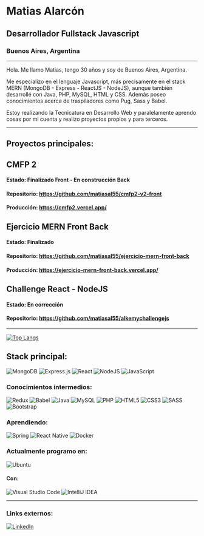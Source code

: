 # Matias Alarcón

## Desarrollador Fullstack Javascript

### Buenos Aires, Argentina

<hr>

Hola. Me llamo Matias, tengo 30 años y soy de Buenos Aires, Argentina.

Me especializo en el lenguaje Javascript, más precisamente en el stack MERN (MongoDB - Express - ReactJS - NodeJS), aunque también desarrollé con Java, PHP, MySQL, HTML y CSS. Además poseo conocimientos acerca de traspiladores como Pug, Sass y Babel.

Estoy realizando la Tecnicatura en Desarrollo Web y paralelamente aprendo cosas por mi cuenta y realizo proyectos propios y para terceros.

<hr>

## Proyectos principales:

## CMFP 2

#### <b>Estado:</b> Finalizado Front - En construcción Back

#### <b>Repositorio:</b> https://github.com/matiasal55/cmfp2-v2-front

#### <b>Producción:</b> https://cmfp2.vercel.app/

## Ejercicio MERN Front Back

#### <b>Estado:</b> Finalizado

#### <b>Repositorio:</b> https://github.com/matiasal55/ejercicio-mern-front-back

#### <b>Producción:</b> https://ejercicio-mern-front-back.vercel.app/

## Challenge React - NodeJS

#### <b>Estado:</b> En corrección

#### <b>Repositorio:</b> https://github.com/matiasal55/alkemychallengejs

<hr>

[![Top Langs](https://github-readme-stats.vercel.app/api/top-langs/?username=matiasal55&layout=compact)](https://github.com/anuraghazra/github-readme-stats)

## Stack principal:

  <div>
        <img alt="MongoDB" src ="https://img.shields.io/badge/MongoDB-%234ea94b.svg?&style=for-the-badge&logo=mongodb&logoColor=white"/>
        <img alt="Express.js" src="https://img.shields.io/badge/express.js-%23404d59.svg?&style=for-the-badge"/>
        <img alt="React" src="https://img.shields.io/badge/react-%2320232a.svg?&style=for-the-badge&logo=react&logoColor=%2361DAFB"/>
        <img alt="NodeJS" src="https://img.shields.io/badge/node.js-%2343853D.svg?&style=for-the-badge&logo=node.js&logoColor=white"/>
        <img alt="JavaScript" src="https://img.shields.io/badge/javascript-%23323330.svg?&style=for-the-badge&logo=javascript&logoColor=%23F7DF1E"/>
  </div>

### Conocimientos intermedios:

  <div>
     <img alt="Redux" src="https://img.shields.io/badge/redux-%23593d88.svg?&style=for-the-badge&logo=redux&logoColor=white"/>
        <img alt="Babel" src="https://img.shields.io/badge/Babel-F9DC3e?style=for-the-badge&logo=babel&logoColor=black" />
    <img alt="Java" src="https://img.shields.io/badge/java-%23ED8B00.svg?&style=for-the-badge&logo=java&logoColor=white"/>
    <img alt="MySQL" src="https://img.shields.io/badge/mysql-%2300f.svg?&style=for-the-badge&logo=mysql&logoColor=white"/>
    <img alt="PHP" src="https://img.shields.io/badge/php-%23777BB4.svg?&style=for-the-badge&logo=php&logoColor=white"/>
    <img alt="HTML5" src="https://img.shields.io/badge/html5-%23E34F26.svg?&style=for-the-badge&logo=html5&logoColor=white"/>
    <img alt="CSS3" src="https://img.shields.io/badge/css3-%231572B6.svg?&style=for-the-badge&logo=css3&logoColor=white"/>
    <img alt="SASS" src="https://img.shields.io/badge/SASS-hotpink.svg?&style=for-the-badge&logo=SASS&logoColor=white"/>
    <img alt="Bootstrap" src="https://img.shields.io/badge/bootstrap-%23563D7C.svg?&style=for-the-badge&logo=bootstrap&logoColor=white"/>
  </div>
  
  ### Aprendiendo:

  <div>
  <img alt="Spring" src="https://img.shields.io/badge/spring-%236DB33F.svg?&style=for-the-badge&logo=spring&logoColor=white"/>
  <img alt="React Native" src="https://img.shields.io/badge/react_native-%2320232a.svg?&style=for-the-badge&logo=react&logoColor=%2361DAFB"/>
  <img alt="Docker" src="https://img.shields.io/badge/docker-%230db7ed.svg?&style=for-the-badge&logo=docker&logoColor=white"/>
  </div>

### Actualmente programo en:

  <div>
    <img alt="Ubuntu" src="https://img.shields.io/badge/Ubuntu-E95420?style=for-the-badge&logo=ubuntu&logoColor=white" />
  </div>

#### Con:

  <div>
    <img alt="Visual Studio Code" src="https://img.shields.io/badge/VisualStudioCode-0078d7.svg?&style=for-the-badge&logo=visual-studio-code&logoColor=white"/>
    <img alt="IntelliJ IDEA" src="https://img.shields.io/badge/IntelliJIDEA-000000.svg?&style=for-the-badge&logo=intellij-idea&logoColor=white"/>
  </div>

<hr>

### Links externos:

<div>
  <a href="https://www.linkedin.com/in/matiasalarcon/">
<img alt="LinkedIn" src="https://img.shields.io/badge/linkedin-%230077B5.svg?&style=for-the-badge&logo=linkedin&logoColor=white"/>
    </a>
</div>
